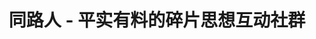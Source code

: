 ---
description: 逼格太高，人们用手机是放松、吐槽的。产品同学下不为例。
layout: post
results:
- primaryGenreName: Social Networking
  version: '1.1.3'
  formattedPrice: 免费
  genreIds:
  - '6005'
  - '6017'
  artworkUrl60: http://is3.mzstatic.com/image/thumb/Purple18/v4/91/a7/e8/91a7e808-f8fc-d50e-96a6-14ecd14c1d68/source/60x60bb.jpg
  minimumOsVersion: '6.0'
  appletvScreenshotUrls: []
  sellerName: kkTime (Beijing) Information Technology Co., Ltd.
  supportedDevices:
  - iPhone-3GS
  - iPhone4
  - iPodTouchFourthGen
  - iPad2Wifi
  - iPad23G
  - iPhone4S
  - iPadThirdGen
  - iPadThirdGen4G
  - iPhone5
  - iPodTouchFifthGen
  - iPadFourthGen
  - iPadFourthGen4G
  - iPadMini
  - iPadMini4G
  - iPhone5c
  - iPhone5s
  - iPhone6
  - iPhone6Plus
  - iPodTouchSixthGen
  genres:
  - 社交
  - 教育
  currentVersionReleaseDate: '2016-05-17T00:36:39Z'
  trackName: 同路人 - 平实有料的碎片思想互动社群
  isVppDeviceBasedLicensingEnabled: true
  description: '同路人是一个基于观点、经验和见解的互动社交平台。在平时的工作和生活中，每个人都时常闪现出对某件事、某些人的看法和观点。这些感悟和启发往往是很宝贵的，但大多数时候，总是在我们来不及记录的情况下就消失了。现在你可以随时随地在同路人上分享这些零碎的观点，并与朋友进行互动，基于碎片思想的社交互动会带给你一种全新的体验。


    与传统的BBS、问答、贴吧、微博等内容互动产品不同，同路人有着独特的信息组织和展现机制。不管你是在上面独立发表观点，还是接过朋友的观点继续发表，我们都能保证你的观点有同等的展示和互动机会，既能充分独立呈现你的想法，又能清晰地展现你与朋友们互动的整体内容。


    同路人借助移动社交的力量将人与人的碎片化观点连接起来，形成体系化的内容，从而产生海量多样化的知识。与此同时，用户在上面与朋友们进行碎片思想的互动，彼此受益，形成一种更深层面的社交关系，从而真正的成为一路同行的人。


    *联系我们*

    - 电脑版网站 http://www.kktime.com

    - 意见反馈 xita_2008@163.com

    - 微信公众平台账号“创新时间”（微信号：vkktime）'
  price: 0
  trackId: 1061638612
  releaseDate: '2016-05-03T05:00:25Z'
  advisories:
  - 偶尔/轻微的烟酒或毒品使用或相关内容
  - 偶尔/轻度医药/医疗信息
  - 偶尔/轻微的成人/性暗示题材
  - 偶尔/轻微的亵渎或低俗幽默
  screenshotUrls:
  - http://a1.mzstatic.com/us/r30/Purple18/v4/0f/c5/36/0fc53675-f726-2df1-8544-42a3592101dc/screen1136x1136.jpeg
  - http://a3.mzstatic.com/us/r30/Purple60/v4/5d/80/38/5d8038e3-d2f3-4ff9-bcb8-1a1d933d77a7/screen1136x1136.jpeg
  - http://a2.mzstatic.com/us/r30/Purple18/v4/e1/93/e1/e193e1bd-5b89-014b-ace4-4dee87b73caf/screen1136x1136.jpeg
  - http://a2.mzstatic.com/us/r30/Purple20/v4/ff/97/8a/ff978a83-727b-b012-e0e8-823f097c0667/screen1136x1136.jpeg
  - http://a2.mzstatic.com/us/r30/Purple30/v4/2d/08/68/2d086844-3052-27a7-ce98-645b757d4e54/screen1136x1136.jpeg
  artistViewUrl: https://itunes.apple.com/cn/developer/chuang-xin-shi-jian-bei-jing/id1061638611?uo=4
  primaryGenreId: 6005
  kind: software
  fileSizeBytes: '13801230'
  sellerUrl: http://m.kktime.com/download.html
  trackContentRating: 12+
  bundleId: com.kktime.app
  trackCensoredName: 同路人 - 平实有料的碎片思想互动社群
  contentAdvisoryRating: 12+
  isGameCenterEnabled: false
  artistName: 创新时间(北京)信息技术有限公司
  languageCodesISO2A:
  - EN
  - ZH
  releaseNotes: '- 观点接龙增加自媒体模式，当一个接龙的大部分观点是自己发表的时候，系统自动识别，并切换到自媒体模式，相对于接龙协作模式，自媒体模式更能突出当前作者的地位，并说明该观点体系主要属于当前作者，避免作者自言自语的尴尬。

    - 优化消息动态页面，当点击跳转到消息页面时，消息自动重新加载，用户能及时看到自己与其它用户最新的互动信息。

    - 优化观点正文页UI体验，主要是当前作者头像部分。

    - 优化私信聊天界面样式，使消息框背景与页面头部背景颜色区别开来。

    - 修复用观点正文页和回复页，当户用九宫格输入法时，弹起的页面头部标题与状态栏重叠的情况。

    - 更正版本号，使app内版本号与在appstore上的版本号一致。'
  features:
  - iosUniversal
  wrapperType: software
  artworkUrl512: http://is3.mzstatic.com/image/thumb/Purple18/v4/91/a7/e8/91a7e808-f8fc-d50e-96a6-14ecd14c1d68/source/512x512bb.jpg
  artworkUrl100: http://is3.mzstatic.com/image/thumb/Purple18/v4/91/a7/e8/91a7e808-f8fc-d50e-96a6-14ecd14c1d68/source/100x100bb.jpg
  trackViewUrl: https://geo.itunes.apple.com/cn/app/tong-lu-ren-ping-shi-you-liao/id1061638612?mt=8&uo=4
  artistId: 1061638611
  currency: CNY
  ipadScreenshotUrls:
  - http://a5.mzstatic.com/us/r30/Purple60/v4/50/f1/85/50f185c8-8b90-295f-365d-9647b9f2d698/screen480x480.jpeg
  - http://a5.mzstatic.com/us/r30/Purple18/v4/e3/07/be/e307be4c-7b00-bebe-9e3a-57f1820aff5a/screen480x480.jpeg
  - http://a4.mzstatic.com/us/r30/Purple30/v4/49/ce/07/49ce07f5-abfd-e28b-ffa6-d0a256c07d09/screen480x480.jpeg
  - http://a5.mzstatic.com/us/r30/Purple30/v4/01/a0/0a/01a00a03-450f-ea90-c8cd-3842d0197280/screen480x480.jpeg
  - http://a2.mzstatic.com/us/r30/Purple30/v4/a0/c6/83/a0c683aa-81a8-6ccd-365a-88cefb8a0519/screen480x480.jpeg
category: 社交
tags: tag1
resultCount: 1
title: 同路人 - 平实有料的碎片思想互动社群

---